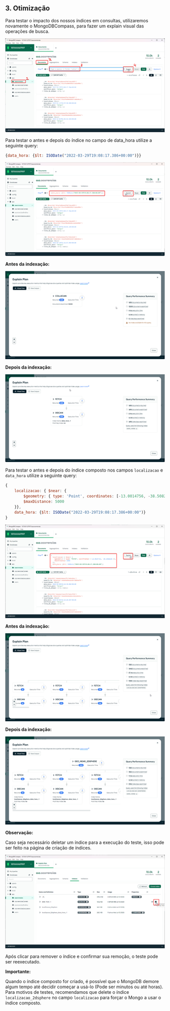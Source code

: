 ## 3. Otimização

Para testar o impacto dos nossos índices em consultas, utilizaremos novamente o MongoDBCompass, para fazer um explain visual das operações de busca.

![img_4.png](resources/explain.png)

Para testar o antes e depois do índice no campo de data_hora utilize a seguinte query:

```js
{data_hora: {$lt: ISODate("2022-03-29T19:08:17.386+00:00")}}
```

![img_5.png](resources/query_dh.png)

**Antes da indexação:**

![img_11.png](resources/before_dh.png)

**Depois da indexação:**

![img_6.png](resources/after_dh.png)

Para testar o antes e depois do índice composto nos campos `localizacao` e `data_hora` utilize a seguinte query:

```js
{
    localizacao: { $near: {
        $geometry: { type: 'Point', coordinates: [-13.0014756, -38.5082636 ]},
        $maxDistance: 5000
    }},
    data_hora: {$lt: ISODate("2022-03-29T19:08:17.386+00:00")}
}
```

![img_7.png](resources/query_cp.png)

**Antes da indexação:**

![img_9.png](resources/before_cp.png)

**Depois da indexação:**

![img_8.png](resources/after_cp.png)

**Observação:**

Caso seja necessário deletar um índice para a execução do teste, isso pode ser feito na página de criação de índices.

![img_12.png](resources/remove_idx.png)

Após clicar para remover o índice e confirmar sua remoção, o teste pode ser reexecutado.

**Importante:**

Quando o índice composto for criado, é possível que o MongoDB demore algum tempo até decidir começar a usá-lo (Pode ser minutos ou até horas). Para motivos de testes, recomendamos que delete o índice `localizacao_2dsphere` no campo `localizacao` para forçar o Mongo a usar o índice composto.
